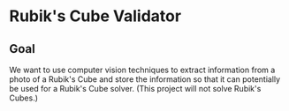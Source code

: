 # Rubik's Cube Validator

## Goal

We want to use computer vision techniques to extract information from a photo
of a Rubik's Cube and store the information so that it can potentially be used
for a Rubik's Cube solver. (This project will not solve Rubik's Cubes.)

